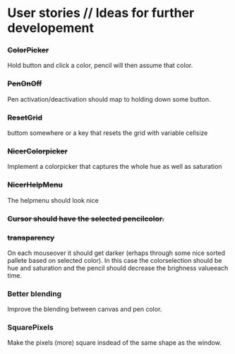 User stories // Ideas for further developement
==============================

### ~~ColorPicker~~
Hold button and click a color, pencil will then assume that color.

### ~~PenOnOff~~
Pen activation/deactivation should map to holding down some button.

### ~~ResetGrid~~
buttom somewhere or a key that resets the grid with variable cellsize

### ~~NicerColorpicker~~
Implement a colorpicker that captures the whole hue as well as saturation

### ~~NicerHelpMenu~~
The helpmenu should look nice

### ~~Cursor should have the selected pencilcolor.~~

### ~~transparency~~
On each mouseover it should get darker (erhaps through some nice sorted pallete based on selected color). In this case the colorselection should be hue and saturation and the pencil should decrease the brighness valueeach time.

### Better blending
Improve the blending between canvas and pen color.

### SquarePixels
Make the pixels (more) square insdead of the same shape as the window.